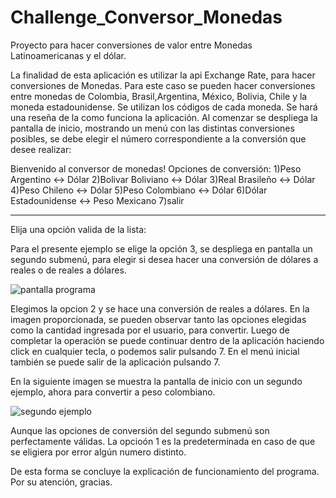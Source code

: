 # Challenge_Conversor_Monedas
Proyecto para hacer conversiones de valor entre Monedas Latinoamericanas y el dólar.

La finalidad de esta aplicación es utilizar la api Exchange Rate, para hacer conversiones de Monedas. Para este caso se pueden hacer conversiones entre monedas de Colombia, Brasil,Argentina, México, Bolivia, Chile y la moneda estadounidense. Se utilizan los códigos de cada moneda.
Se hará una reseña de la como funciona la aplicación. Al comenzar se despliega la pantalla de inicio, mostrando un menú con las distintas conversiones posibles, se debe elegir el número correspondiente a la conversión que desee realizar:

Bienvenido al conversor de monedas!
Opciones de conversión:
1)Peso Argentino <-> Dólar
2)Bolivar Boliviano <-> Dólar
3)Real Brasileño <-> Dólar
4)Peso Chileno <-> Dólar
5)Peso Colombiano <-> Dólar
6)Dólar Estadounidense <-> Peso Mexicano
7)salir
*******************************

Elija una opción valida de la lista: 

 Para el presente ejemplo se elige la opción 3, se despliega en pantalla un segundo submenú, para elegir si desea hacer una conversión de dólares a reales o de reales a dólares.

![pantalla programa](https://github.com/Janabri28/Challenge_Conversor_Monedas/assets/162067869/6fc9070b-5c59-4db2-898e-d7b2f3f1d361)

Elegimos la opcion 2 y se hace una conversión de reales a  dólares. En la imagen proporcionada, se pueden observar tanto las opciones elegidas como la cantidad ingresada por el usuario, para convertir. Luego de completar la operación se puede continuar dentro de la aplicación haciendo click en cualquier tecla, o podemos salir pulsando 7. En el menú inicial también se puede salir de la aplicación pulsando 7.

En la siguiente imagen se muestra la pantalla de inicio con un segundo ejemplo, ahora para convertir a peso colombiano.

![segundo ejemplo](https://github.com/Janabri28/Challenge_Conversor_Monedas/assets/162067869/96e24cb2-dde3-4b23-ac63-95a9b549ca8d)

Aunque las opciones de conversión del segundo submenú son perfectamente válidas. La opcioón 1 es la predeterminada en caso de que se eligiera por error algún numero distinto. 

De esta forma se concluye la explicación de funcionamiento del programa. Por su atención, gracias.



 


